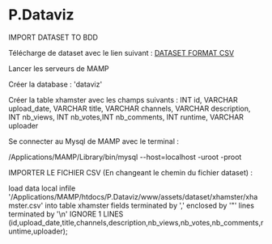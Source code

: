 # P.Dataviz

IMPORT DATASET TO BDD

Télécharge de dataset avec le lien suivant : <a href="http://pornstudies.sexualitics.org/data/xhamster.csv.tar.gz">DATASET FORMAT CSV</a>

Lancer les serveurs de MAMP

Créer la database : 'dataviz'

Créer la table xhamster avec les champs suivants : INT id, VARCHAR upload_date, VARCHAR title, VARCHAR channels, VARCHAR description, INT nb_views, INT nb_votes,INT nb_comments, INT runtime, VARCHAR uploader

Se connecter au Mysql de MAMP avec le terminal : 

/Applications/MAMP/Library/bin/mysql --host=localhost -uroot -proot

IMPORTER LE FICHIER CSV (En changeant le chemin du fichier dataset) :

load data local infile '/Applications/MAMP/htdocs/P.Dataviz/www/assets/dataset/xhamster/xhamster.csv' into table xhamster fields terminated by ',' enclosed by '"' lines terminated by '\n' IGNORE 1 LINES (id,upload_date,title,channels,description,nb_views,nb_votes,nb_comments,runtime,uploader);